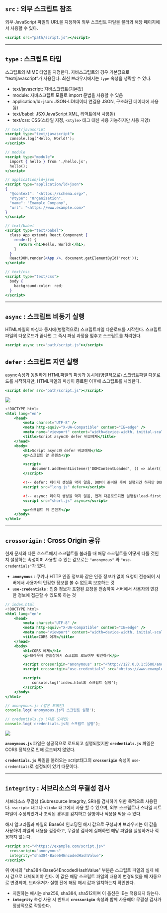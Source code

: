 ## **`src`** : 외부 스크립트 참조

외부 JavaScript 파일의 URL을 지정하여 외부 스크립트 파일을 불러와 해당 페이지에서 사용할 수 있다.

```jsx
<script src="path/script.js"></script>
```
---
## `type` : 스크립트 타입

스크립트의 MIME 타입을 지정한다. 자바스크립트의 경우 기본값으로 “text/javascript”가 사용된다. 최신 브라우저에서는 `type` 속성을 생략할 수 있다.

- text/javascript: 자바스크립트(기본값)
- module: 자바스크립트 모듈로 import 문법을 사용할 수 있음
- application/ld+json: JSON-LD(데이터 연결용 JSON, 구조화된 데이터에 사용됨)
- text/babel: JSX(JavaScript XML, 리액트에서 사용됨)
- text/css: CSS(스타일 지정, `<style>` 태그 대신 사용 가능하지만 사용 지양)

```jsx
// text/javascript
<script type="text/javascript">
  console.log('Hello, World!');
</script>
```

```jsx
// module
<script type="module">
  import { hello } from './hello.js';
  hello();
</script>
```

```jsx
// application/ld+json
<script type="application/ld+json">
{
  "@context": "<https://schema.org>",
  "@type": "Organization",
  "name": "Example Company",
  "url": "<https://www.example.com>"
}
</script>
```

```jsx
// text/babel
<script type="text/babel">
  class App extends React.Component {
    render() {
      return <h1>Hello, World!</h1>;
    }
  }
  ReactDOM.render(<App />, document.getElementById('root'));
</script>
```

```jsx
// text/css
<script type="text/css">
  body {
    background-color: red;
  }
</script>
```
---
## `async` : 스크립트 비동기 실행

HTML파일의 파싱과 동시에(병렬적으로) 스크립트파일 다운로드를 시작한다. 스크립트파일의 다운로드가 끝나면 그 즉시 파싱 과정을 멈추고 스크립트를 처리한다.

```jsx
<script async src="path/script.js"></script>
```

## `defer` : 스크립트 지연 실행

async속성과 동일하게 HTML파일의 파싱과 동시에(병렬적으로) 스크립트파일 다운로드를 시작하지만, HTML파일의 파싱이 종료된 이후에 스크립트를 처리한다.

```jsx
<script defer src="path/script.js"></script>
```

![](https://i.imgur.com/INcgLTA.png)

```jsx
<!DOCTYPE html>
<html lang="en">
    <head>
        <meta charset="UTF-8" />
        <meta http-equiv="X-UA-Compatible" content="IE=edge" />
        <meta name="viewport" content="width=device-width, initial-scale=1.0" />
        <title>Script async와 defer 비교예제</title>
    </head>
    <body>
        <h1>Script async와 defer 비교예제</h1>
        <p>스크립트 앞 콘텐츠</p>

        <script>
            document.addEventListener('DOMContentLoaded', () => alert('DOM 준비완료'));
        </script>

        <!-- defer: 페이지 생성을 막지 않음, DOM이 준비된 후에 실행되긴 하지만 DOMContentLoaded 이벤트 발생 전에 실행 -->
        <script src="long.js" defer></script>

        <!-- async: 페이지 생성을 막지 않음, 먼저 다운로드되면 실행됨(load-first order) -->
        <script src="short.js" async></script>

        <p>스크립트 뒤 콘텐츠</p>
    </body>
</html>
```
---
## `crossorigin` : Cross Origin 공유

현재 문서와 다른 호스트에서 스크립트를 불러올 때 해당 스크립트를 어떻게 다룰 것인지 설정하는 속성이며 사용할 수 있는 값으로는 `"anonymous"` 와 `"use-credentials"`가 있다.

- **`anonymous`** : 쿠키나 HTTP 인증 정보와 같은 인증 정보가 없이 요청이 전송되어 서버에서 사용자의 민감한 정보를 볼 수 없도록 보호하는 것
- **`use-credentials`** : 인증 정보가 포함된 요청을 전송하여 서버에서 사용자의 민감한 정보에 접근할 수 있도록 하는 것

```jsx
// index.html
<!DOCTYPE html>
<html lang="en">
    <head>
        <meta charset="UTF-8" />
        <meta http-equiv="X-UA-Compatible" content="IE=edge" />
        <meta name="viewport" content="width=device-width, initial-scale=1.0" />
        <title>CORS 예제</title>
    </head>
    <body>
        <h1>CORS 예제</h1>
        <p>브라우저 콘솔창에서 스크립트 로드여부 확인하기</p>

        <script crossorigin="anonymous" src="<http://127.0.0.1:5500/anonymous.js>"></script>
        <script crossorigin="use-credentials" src="<https://www.example.com/credentials.js>"></script>

        <script>
            console.log('index.html의 스크립트 실행');
        </script>
    </body>
</html>
```

```jsx
// anonymous.js (같은 도메인)
console.log('anonymous.js의 스크립트 실행');
```

```jsx
// credentials.js (다른 도메인)
console.log('credentials.js의 스크립트 실행');
```

![](https://i.imgur.com/5jHO5E1.png)

**`anonymous.js`** 파일은 성공적으로 로드되고 실행되었지만 **`credentials.js`** 파일은 CORS 정책으로 인해 로드되지 않았다.

**`credentials.js`** 파일을 불러오는 script태그의 **`crossorigin`** 속성이 `use-credentials`로 설정되어 있기 때문이다.

---
## **`integrity`** : 서브리소스의 무결성 검사

서브리소스 무결성 (Subresource Integrity, SRI)를 검사하기 위한 목적으로 사용된다. `<script>` 태그나 `<link>` 태그에서 사용 할 수 있으며, 외부 스크립트나 스타일 시트 파일이 수정되었거나 조작된 경우를 감지하고 실행이나 적용을 막을 수 있다.

해시 알고리즘과 파일의 Base64 인코딩된 해시 값으로 구성되며 브라우저는 이 값을 사용하여 파일의 내용을 검증하고, 무결성 검사에 실패하면 해당 파일을 실행하거나 적용하지 않는다.

```jsx
<script src="<https://example.com/script.js>"
  crossorigin="anonymous"
  integrity="sha384-Base64EncodedHashValue">
</script>
```

위 예시의 "sha384-Base64EncodedHashValue" 부분은 스크립트 파일의 실제 해시 값으로 대체되어야 한다. 이 값은 해당 스크립트 파일의 내용이 변경되었을 때 자동으로 변경되며, 브라우저가 실행 전에 해당 해시 값과 일치하는지 확인한다.

- 지원하는 해시는 sha256, sha384, sha512이며 이 옵션은 IE는 적용되지 않는다.
- **`integrity`** 속성 사용 시 반드시 **`crossorigin`** 속성과 함께 사용해야 무결성 검사가 정상적으로 작동한다.